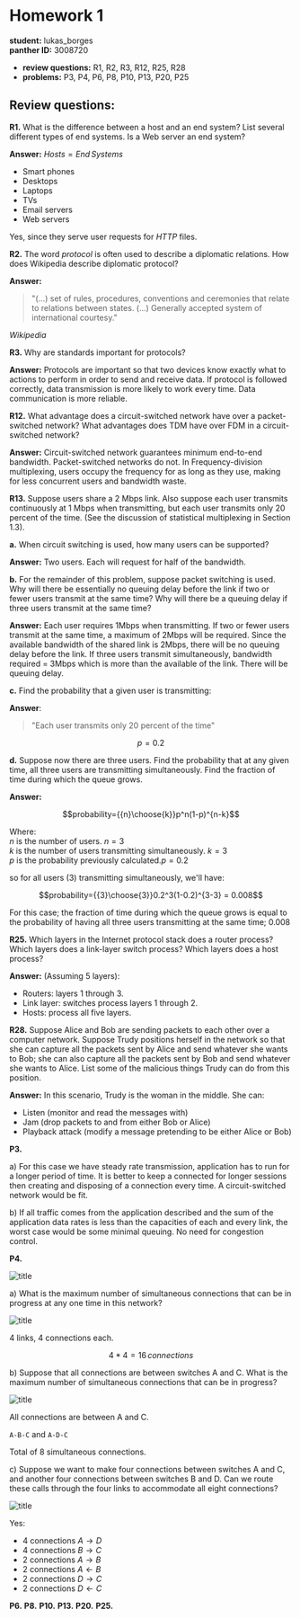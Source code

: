 # Homework 1 #
**student:** lukas_borges</br>
**panther ID:** 3008720

- **review questions:** R1, R2, R3, R12, R25, R28
- **problems:** P3, P4, P6, P8, P10, P13, P20, P25

Review questions:
---
**R1.** What is the difference between a host and an end system? List several different types of end systems. Is a Web server an end system?</br>

**Answer:** $Hosts=End\,Systems$  
- Smart phones
- Desktops
- Laptops
- TVs
- Email servers
- Web servers

Yes, since they serve user requests for _HTTP_ files.

**R2.** The word _protocol_ is often used to describe a diplomatic relations. How does Wikipedia describe diplomatic protocol?

**Answer:**
>"(...) set of rules, procedures, conventions and ceremonies that relate to relations between states. (...) Generally accepted system of international courtesy."

_Wikipedia_

**R3.** Why are standards important for protocols?

**Answer:** Protocols are important so that two devices know exactly what to actions to perform in order to send and receive data. If protocol is followed correctly, data transmission is more likely to work every time. Data communication is more reliable.

**R12.** What advantage does a circuit-switched network have over a packet-switched
network? What advantages does TDM have over FDM in a circuit-switched
network?

**Answer:** Circuit-switched network guarantees minimum end-to-end bandwidth. Packet-switched networks do not. In Frequency-division multiplexing, users occupy the frequency for as long as they use, making for less concurrent users and bandwidth waste.

**R13.** Suppose users share a 2 Mbps link. Also suppose each user transmits continuously at 1 Mbps when transmitting, but each user transmits only 20 percent of the time. (See the discussion of statistical multiplexing in Section 1.3).

**a.** When circuit switching is used, how many users can be supported?

**Answer:** Two users. Each will request for half of the bandwidth.

**b.** For the remainder of this problem, suppose packet switching is used. Why will there be essentially no queuing delay before the link if two or fewer users transmit at the same time? Why will there be a queuing delay if three users transmit at the same time?

**Answer:** Each user requires 1Mbps when transmitting. If two or fewer users transmit at the same time, a maximum of 2Mbps will be required. Since the available bandwidth of the shared link is 2Mbps, there will be no queuing delay before the link. If three users transmit simultaneously, bandwidth required = 3Mbps which is more than the available of the link. There will be queuing delay.

**c.** Find the probability that a given user is transmitting:

**Answer**:
>"Each user transmits only 20 percent of the time"

$$p=0.2$$

**d.** Suppose now there are three users. Find the probability that at any given
time, all three users are transmitting simultaneously. Find the fraction of
time during which the queue grows.

**Answer:**

$$probability={{n}\choose{k}}p^n(1-p)^{n-k}$$

Where:</br>
$n$ is the number of users. $n=3$</br>
$k$ is the number of users transmitting simultaneously. $k=3$</br>
$p$ is the probability previously calculated.$p=0.2$

so for all users (3) transmitting simultaneously, we'll have:

$$probability={{3}\choose{3}}0.2^3(1-0.2)^{3-3} = 0.008$$

For this case; the fraction of time during which the queue grows is equal to the probability of having all three users transmitting at the same time; $0.008$

**R25.** Which layers in the Internet protocol stack does a router process? Which
layers does a link-layer switch process? Which layers does a host process?

**Answer:**
(Assuming 5 layers):
- Routers: layers 1 through 3.
- Link layer: switches process layers 1 through 2.
- Hosts: process all five layers.

**R28.** Suppose Alice and Bob are sending packets to each other over a computer network. Suppose Trudy positions herself in the network so that she can capture all the packets sent by Alice and send whatever she wants to Bob;
she can also capture all the packets sent by Bob and send whatever she wants to Alice. List some of the malicious things Trudy can do from this position.

**Answer:**
In this scenario, Trudy is the woman in the middle. She can:
- Listen (monitor and read the messages with)
- Jam (drop packets to and from either Bob or Alice)
- Playback attack (modify a message pretending to be either Alice or Bob)

**P3.**

a) For this case we have steady rate transmission, application has to run for a longer period of time. It is better to keep a connected for longer sessions then creating and disposing of a connection every time. A circuit-switched network would be fit.

b) If all traffic comes from the application described and the sum of the application data rates is less than the capacities of each and every link, the worst case would be some minimal queuing. No need for congestion control.

**P4.**

![title](C:\Users\Owner\Desktop\f-1-13.jpeg)

a) What is the maximum number of simultaneous connections that can be in
progress at any one time in this network?

![title](C:\Users\Owner\Desktop\p3-a.jpeg)

4 links, 4 connections each.

$$4*4=16\,connections$$

b) Suppose that all connections are between switches A and C. What is the
maximum number of simultaneous connections that can be in progress?

![title](C:\Users\Owner\Desktop\p3-b.jpeg)

All connections are between A and C.

`A-B-C` and `A-D-C`

Total of 8 simultaneous connections.

c) Suppose we want to make four connections between switches A and C,
and another four connections between switches B and D. Can we route
these calls through the four links to accommodate all eight connections?

![title](C:\Users\Owner\Desktop\p3-c.jpeg)

Yes:
- 4 connections $A \rightarrow D$
- 4 connections $B \rightarrow C$
- 2 connections $A \rightarrow B$
- 2 connections $A \leftarrow B$
- 2 connections $D \rightarrow C$
- 2 connections $D \leftarrow C$

**P6.**
**P8.**
**P10.**
**P13.**
**P20.**
**P25.**

